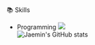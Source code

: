 
<!--
**HwangJaemin49/HwangJaemin49** is a ✨ _special_ ✨ repository because its `README.md` (this file) appears on your GitHub profile.

Here are some ideas to get you started:

- 🔭 I’m currently working on ...
- 🌱 I’m currently learning ...
- 👯 I’m looking to collaborate on ...
- 🤔 I’m looking for help with ...
- 💬 Ask me about ...
- 📫 How to reach me: ...
- 😄 Pronouns: ...
- ⚡ Fun fact: ...
-->
📚 Skills
- Programming
&#9;<img src="https://img.shields.io/badge/Python-3776AB?style=for-the-badge&logo=Python&logoColor=white"><br>
![Jaemin's GitHub stats](https://github-readme-stats.vercel.app/api?username=HwangJaemin49&show_icons=true&theme=radical)
